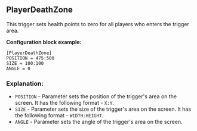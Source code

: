  ## PlayerDeathZone

 This trigger sets health points to zero for all players who enters the trigger area.

 **Configuration block example:**

    [PlayerDeathZone]
    POSITION = 475:500
    SIZE = 100:100
    ANGLE = 0

 ### Explanation:

 * `POSITION` - Parameter sets the position of the trigger's area on the screen. It has the following format - `X:Y`.
 * `SIZE` - Parameter sets the size of the trigger's area on the screen. It has the following format - `WIDTH:HEIGHT`.
 * `ANGLE` - Parameter sets the angle of the trigger's area on the screen.